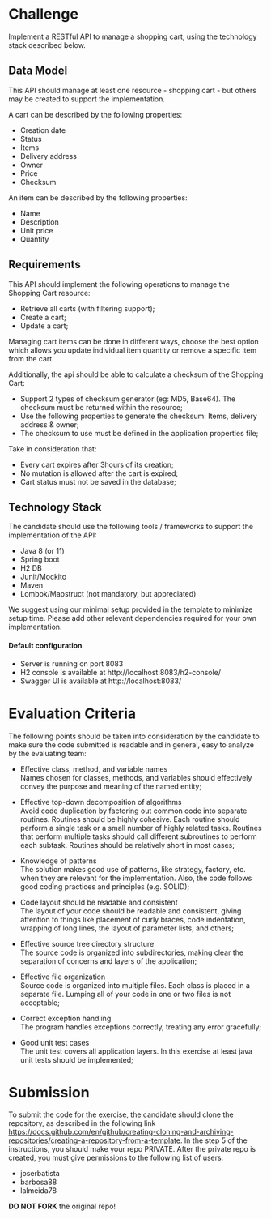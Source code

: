 # Challenge
Implement a RESTful API to manage a shopping cart, using the technology stack described below. 


## Data Model
This API should manage at least one resource - shopping cart - but others may be created to support the implementation.

A cart can be described by the following properties:
- Creation date
- Status
- Items
- Delivery address
- Owner
- Price
- Checksum


An item can be described by the following properties:
- Name
- Description
- Unit price
- Quantity


## Requirements
This API should implement the following operations to manage the Shopping Cart resource:
- Retrieve all carts (with filtering support);
- Create a cart;
- Update a cart;

Managing cart items can be done in different ways, choose the best option which allows you update individual item quantity or remove a specific item from the cart.

Additionally, the api should be able to calculate a checksum of the Shopping Cart:
- Support 2 types of checksum generator (eg: MD5, Base64). The checksum must be returned within the resource;
- Use the following properties to generate the checksum: Items, delivery address & owner;
- The checksum to use must be defined in the application properties file;

Take in consideration that:
- Every cart expires after 3hours of its creation;
- No mutation is allowed after the cart is expired;
- Cart status must not be saved in the database;
  

## Technology Stack
The candidate should use the following tools / frameworks to support the implementation of the API:
- Java 8 (or 11)
- Spring boot
- H2 DB
- Junit/Mockito
- Maven
- Lombok/Mapstruct (not mandatory, but appreciated)


We suggest using our minimal setup provided in the template to minimize setup time.
Please add other relevant dependencies required for your own implementation.  

#### Default configuration 
- Server is running on port 8083
- H2 console is available at http://localhost:8083/h2-console/
- Swagger UI is available at http://localhost:8083/


# Evaluation Criteria
The following points should be taken into consideration by the candidate to make sure the code submitted is readable and in general, easy to analyze by the evaluating team:
- Effective class, method, and variable names  
Names chosen for classes, methods, and variables should effectively convey the purpose and meaning of the named entity;

- Effective top-down decomposition of algorithms  
Avoid code duplication by factoring out common code into separate routines. Routines should be highly cohesive. Each routine should perform a single task or a small number of highly related tasks. Routines that perform multiple tasks should call different subroutines to perform each subtask. Routines should be relatively short in most cases;

- Knowledge of patterns  
The solution makes good use of patterns, like strategy, factory, etc. when they are relevant for the implementation. Also, the code follows good coding practices and principles (e.g. SOLID);

- Code layout should be readable and consistent  
The layout of your code should be readable and consistent, giving attention to things like placement of curly braces, code indentation, wrapping of long lines, the layout of parameter lists, and others;

- Effective source tree directory structure  
The source code is organized into subdirectories, making clear the separation of concerns and layers of the application;

- Effective file organization  
Source code is organized into multiple files. Each class is placed in a separate file. Lumping all of your code in one or two files is not acceptable;

- Correct exception handling  
The program handles exceptions correctly, treating any error gracefully;

- Good unit test cases  
The unit test covers all application layers. In this exercise at least java unit tests should be implemented;


# Submission
To submit the code for the exercise, the candidate should clone the repository, as described in the following link https://docs.github.com/en/github/creating-cloning-and-archiving-repositories/creating-a-repository-from-a-template. In the step 5 of the instructions, you should make your repo PRIVATE.
After the private repo is created, you must give permissions to the following list of users:
- joserbatista
- barbosa88
- lalmeida78

<b>DO NOT FORK</b> the original repo!
